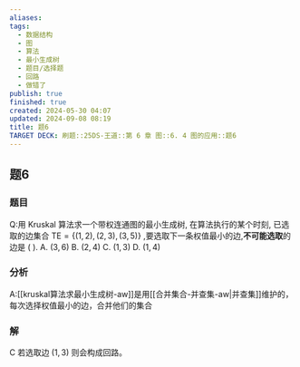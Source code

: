 ```yaml
---
aliases: 
tags:
  - 数据结构
  - 图
  - 算法
  - 最小生成树
  - 题目/选择题
  - 回路
  - 做错了
publish: true
finished: true
created: 2024-05-30 04:07
updated: 2024-09-08 08:19
title: 题6
TARGET DECK: 刷题::25DS-王道::第 6 章 图::6. 4 图的应用::题6
---
```

## 题6
### 题目
Q:用 Kruskal 算法求一个带权连通图的最小生成树, 在算法执行的某个时刻, 已选取的边集合 $\mathrm{{TE}} = \{ ( {1,2}) ,( {2,3}) ,( {3,5}) \}$ ,要选取下一条权值最小的边,**不可能选取**的边是 ( ).
A. $( {3,6})$ 
B. $( {2,4})$ 
C. $( {1,3})$ 
D. $( {1,4})$
### 分析
A:[[kruskal算法求最小生成树-aw]]是用[[合并集合-并查集-aw|并查集]]维护的，每次选择权值最小的边，合并他们的集合
### 解
C
若选取边 $( {1,3})$ 则会构成回路。

